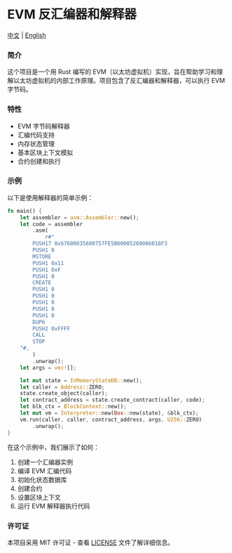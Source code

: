 # EVM 反汇编器和解释器

[中文](README.md) | [English](README_EN.md)

### 简介

这个项目是一个用 Rust 编写的 EVM（以太坊虚拟机）实现，旨在帮助学习和理解以太坊虚拟机的内部工作原理。项目包含了反汇编器和解释器，可以执行 EVM 字节码。

### 特性

- EVM 字节码解释器
- 汇编代码支持
- 内存状态管理
- 基本区块上下文模拟
- 合约创建和执行

### 示例

以下是使用解释器的简单示例：

```rust
fn main() {
    let assembler = asm::Assembler::new();
    let code = assembler
        .asm(
            r#"
        PUSH17 0x67600035600757FE5B60005260086018F3
        PUSH1 0
        MSTORE
        PUSH1 0x11
        PUSH1 0xF
        PUSH1 0
        CREATE
        PUSH1 0
        PUSH1 0
        PUSH1 0
        PUSH1 0
        PUSH1 0
        DUP6
        PUSH2 0xFFFF
        CALL
        STOP
    "#,
        )
        .unwrap();
    let args = vec![];

    let mut state = InMemoryStateDB::new();
    let caller = Address::ZERO;
    state.create_object(caller);
    let contract_address = state.create_contract(caller, code);
    let blk_ctx = BlockContext::new();
    let mut vm = Interpreter::new(Box::new(state), &blk_ctx);
    vm.run(caller, caller, contract_address, args, U256::ZERO)
        .unwrap();
}
```

在这个示例中，我们展示了如何：

1. 创建一个汇编器实例
2. 编译 EVM 汇编代码
3. 初始化状态数据库
4. 创建合约
5. 设置区块上下文
6. 运行 EVM 解释器执行代码

### 许可证

本项目采用 MIT 许可证 - 查看 [LICENSE](LICENSE) 文件了解详细信息。

